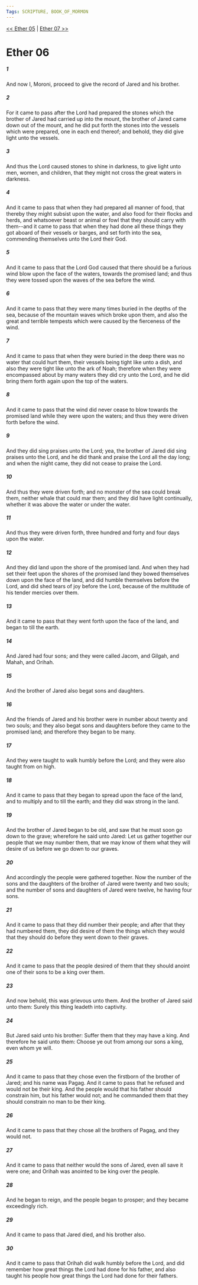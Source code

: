 ```yaml
---
Tags: SCRIPTURE, BOOK_OF_MORMON
---
```


[<< Ether 05](BOOK_OF_MORMON/14_Ether/Ether_05.md) | [Ether 07 >>](BOOK_OF_MORMON/14_Ether/Ether_07.md)

# Ether 06

##### 1
 And now I, Moroni, proceed to give the record of Jared and his brother.
##### 2
 For it came to pass after the Lord had prepared the stones which the brother of Jared had carried up into the mount, the brother of Jared came down out of the mount, and he did put forth the stones into the vessels which were prepared, one in each end thereof; and behold, they did give light unto the vessels.
##### 3
 And thus the Lord caused stones to shine in darkness, to give light unto men, women, and children, that they might not cross the great waters in darkness.
##### 4
 And it came to pass that when they had prepared all manner of food, that thereby they might subsist upon the water, and also food for their flocks and herds, and whatsoever beast or animal or fowl that they should carry with them--and it came to pass that when they had done all these things they got aboard of their vessels or barges, and set forth into the sea, commending themselves unto the Lord their God.
##### 5
 And it came to pass that the Lord God caused that there should be a furious wind blow upon the face of the waters, towards the promised land; and thus they were tossed upon the waves of the sea before the wind.
##### 6
 And it came to pass that they were many times buried in the depths of the sea, because of the mountain waves which broke upon them, and also the great and terrible tempests which were caused by the fierceness of the wind.
##### 7
 And it came to pass that when they were buried in the deep there was no water that could hurt them, their vessels being tight like unto a dish, and also they were tight like unto the ark of Noah; therefore when they were encompassed about by many waters they did cry unto the Lord, and he did bring them forth again upon the top of the waters.
##### 8
 And it came to pass that the wind did never cease to blow towards the promised land while they were upon the waters; and thus they were driven forth before the wind.
##### 9
 And they did sing praises unto the Lord; yea, the brother of Jared did sing praises unto the Lord, and he did thank and praise the Lord all the day long; and when the night came, they did not cease to praise the Lord.
##### 10
 And thus they were driven forth; and no monster of the sea could break them, neither whale that could mar them; and they did have light continually, whether it was above the water or under the water.
##### 11
 And thus they were driven forth, three hundred and forty and four days upon the water.
##### 12
 And they did land upon the shore of the promised land. And when they had set their feet upon the shores of the promised land they bowed themselves down upon the face of the land, and did humble themselves before the Lord, and did shed tears of joy before the Lord, because of the multitude of his tender mercies over them.
##### 13
 And it came to pass that they went forth upon the face of the land, and began to till the earth.
##### 14
 And Jared had four sons; and they were called Jacom, and Gilgah, and Mahah, and Orihah.
##### 15
 And the brother of Jared also begat sons and daughters.
##### 16
 And the friends of Jared and his brother were in number about twenty and two souls; and they also begat sons and daughters before they came to the promised land; and therefore they began to be many.
##### 17
 And they were taught to walk humbly before the Lord; and they were also taught from on high.
##### 18
 And it came to pass that they began to spread upon the face of the land, and to multiply and to till the earth; and they did wax strong in the land.
##### 19
 And the brother of Jared began to be old, and saw that he must soon go down to the grave; wherefore he said unto Jared: Let us gather together our people that we may number them, that we may know of them what they will desire of us before we go down to our graves.
##### 20
 And accordingly the people were gathered together. Now the number of the sons and the daughters of the brother of Jared were twenty and two souls; and the number of sons and daughters of Jared were twelve, he having four sons.
##### 21
 And it came to pass that they did number their people; and after that they had numbered them, they did desire of them the things which they would that they should do before they went down to their graves.
##### 22
 And it came to pass that the people desired of them that they should anoint one of their sons to be a king over them.
##### 23
 And now behold, this was grievous unto them. And the brother of Jared said unto them: Surely this thing leadeth into captivity.
##### 24
 But Jared said unto his brother: Suffer them that they may have a king. And therefore he said unto them: Choose ye out from among our sons a king, even whom ye will.
##### 25
 And it came to pass that they chose even the firstborn of the brother of Jared; and his name was Pagag. And it came to pass that he refused and would not be their king. And the people would that his father should constrain him, but his father would not; and he commanded them that they should constrain no man to be their king.
##### 26
 And it came to pass that they chose all the brothers of Pagag, and they would not.
##### 27
 And it came to pass that neither would the sons of Jared, even all save it were one; and Orihah was anointed to be king over the people.
##### 28
 And he began to reign, and the people began to prosper; and they became exceedingly rich.
##### 29
 And it came to pass that Jared died, and his brother also.
##### 30
 And it came to pass that Orihah did walk humbly before the Lord, and did remember how great things the Lord had done for his father, and also taught his people how great things the Lord had done for their fathers.
